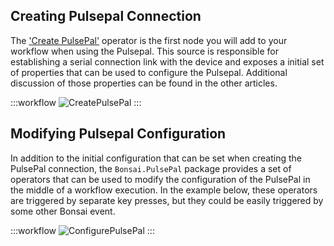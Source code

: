 
## Creating Pulsepal Connection 

The ['Create PulsePal'](xref:Bonsai.PulsePal.CreatePulsePal) operator is the first node you will add to your workflow when using the Pulsepal. This source is responsible for establishing a serial connection link with the device and exposes a initial set of properties that can be used to configure the Pulsepal. Additional discussion of those properties can be found in the other articles.

:::workflow
![CreatePulsePal](../workflows/create-pulsepal.bonsai)
:::

## Modifying Pulsepal Configuration
In addition to the initial configuration that can be set when creating the PulsePal connection, the `Bonsai.PulsePal` package provides a set of operators that can be used to modify the configuration of the PulsePal in the middle of a workflow execution. In the example below, these operators are triggered by separate key presses, but they could be easily triggered by some other Bonsai event. 

:::workflow
![ConfigurePulsePal](../workflows/configure-pulsepal.bonsai)
:::



